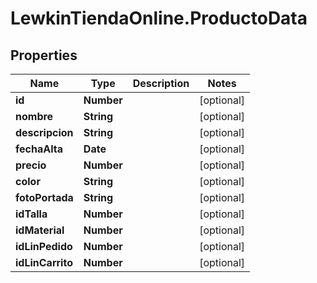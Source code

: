 # LewkinTiendaOnline.ProductoData

## Properties

Name | Type | Description | Notes
------------ | ------------- | ------------- | -------------
**id** | **Number** |  | [optional] 
**nombre** | **String** |  | [optional] 
**descripcion** | **String** |  | [optional] 
**fechaAlta** | **Date** |  | [optional] 
**precio** | **Number** |  | [optional] 
**color** | **String** |  | [optional] 
**fotoPortada** | **String** |  | [optional] 
**idTalla** | **Number** |  | [optional] 
**idMaterial** | **Number** |  | [optional] 
**idLinPedido** | **Number** |  | [optional] 
**idLinCarrito** | **Number** |  | [optional] 


